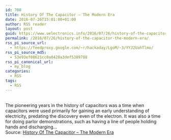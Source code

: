 ```yaml
---
id: 708
title: History Of The Capacitor – The Modern Era
date: 2016-07-26T15:01:00+01:00
author: RSS reader
layout: post
guid: https://www.uelectronics.info/2016/07/26/history-of-the-capacitor-the-modern-era/
permalink: /2016/07/26/history-of-the-capacitor-the-modern-era/
rss_pi_source_url:
  - https://feedproxy.google.com/~r/hackaday/LgoM/~3/YYJ2UahTlmo/
rss_pi_source_md5:
  - 53e93ef08621cc0a0420a3def5389788
rss_pi_canonical_url:
  - my_blog
categories:
  - RSS
tags:
  - RSS
---
```

&#013;  
The pioneering years in the history of capacitors was a time when capacitors were used primarily for gaining an early understanding of electricity, predating the discovery even of the electron. It was also a time for doing parlor demonstrations, such as having a line of people holding hands and discharging…&#013;  
Source: <a href="https://feedproxy.google.com/~r/hackaday/LgoM/~3/YYJ2UahTlmo/" target="_blank">History Of The Capacitor – The Modern Era</a>